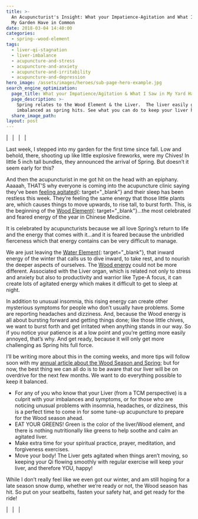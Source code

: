 ```yaml
---
title: >-
  An Acupuncturist's Insight: What your Impatience-Agitation and What I Saw in
  My Garden Have in Common
date: 2018-03-04 14:40:00
categories:
  - spring--wood-element
tags:
  - liver-qi-stagnation
  - liver-imbalance
  - acupuncture-and-stress
  - acupuncture-and-anxiety
  - acupuncture-and-irritability
  - acupuncture-and-depression
hero_image: /assets/images/heroes/sub-page-hero-example.jpg
search_engine_optimization:
  page_title: What your Impatience/Agitation & What I Saw in My Yard Have in Common
  page_description: >-
    Spring relates to the Wood Element & the Liver.  The liver easily gets
    imbalanced as spring hits. See what you can do to keep your liver happy!
  share_image_path:
layout: post
---
```


| &nbsp; | &nbsp; | &nbsp; |

Last week, I stepped into my garden for the first time since fall. Low and behold, there, shooting up like little explosive fireworks, were my Chives! In little 5 inch tall bundles, they announced the arrival of Spring. But doesn’t it seem early for this?

And then the acupuncturist in me got hit on the head with an epiphany. Aaaaah, THAT’S why everyone is coming into the acupuncture clinic saying they’ve been [feeling agitated](/2016/04/15/3-tips-for-turning-the-added-impatience-and-agitation-of-the-wood-element-season-to-your-advantage/){: target="_blank"} and their sleep has been restless this week. They’re feeling the same energy that those little plants are, which causes things to move upwards, to rise tall, to burst forth. This, is the beginning of the [Wood Element](/2018/03/10/wood-element-spring-acupuncture-theory-video-tips-to-keep-your-wood-element-balanced-as-we-head-into-spring/){: target="_blank"}…the most celebrated and feared energy of the year in Chinese Medicine.

It is celebrated by acupuncturists because we all love Spring’s return to life and the energy that comes with it…and it is feared because the unbridled fierceness which that energy contains can be very difficult to manage.

We are just leaving the [Water Element](/2017/12/31/water-element-its-depths-will-keep-you-balanced-in-winter/){: target="_blank"}, that inward energy of the winter that calls us to dive inward, to take rest, and to nourish the deeper aspects of ourselves. The [Wood energy](http://www.wisdomwaysacupuncture.com/2018/05/10/the-wood-element-of-acupuncture-theory/) could not be more different. Associated with the Liver organ, which is related not only to stress and anxiety but also to productivity and warrior like Type-A focus, it can create lots of agitated energy which makes it difficult to get to sleep at night.

In addition to unusual insomnia, this rising energy can create other mysterious symptoms for people who don’t usually have problems. Some are reporting headaches and dizziness. And, because the Wood energy is all about bursting forward and getting things done; like those little chives, we want to burst forth and get irritated when anything stands in our way. So if you notice your patience is at a low point and you’re getting more easily annoyed, that’s why. And get ready, because it will only get more challenging as Spring hits full force.

I’ll be writing more about this in the coming weeks, and more tips will follow soon with my [annual article about the Wood Season and Spring](http://www.wisdomwaysacupuncture.com/2018/03/09/ready-set-wood-season-what-acupuncture-theory-has-to-say-about-spring/); but for now, the best thing we can all do is to be aware that our liver will be on overdrive for the next few months. We want to do everything possible to keep it balanced.

* For any of you who know that your Liver (from a TCM perspective) is a culprit with your imbalances and symptoms, or for those who are noticing unusual problems with insomnia, headaches, or dizziness, this is a perfect time to come in for some tune-up acupuncture to prepare for the Wood season ahead.
* EAT YOUR GREENS! Green is the color of the liver/Wood element, and there is nothing nutritionally like greens to help soothe and calm an agitated liver.
* Make extra time for your spiritual practice, prayer, meditation, and forgiveness exercises.
* Move your body! The Liver gets agitated when things aren’t moving, so keeping your Qi flowing smoothly with regular exercise will keep your liver, and therefore YOU, happy!

While I don’t really feel like we even got our winter, and am still hoping for a late season snow dump, whether we’re ready or not, the Wood season has hit. So put on your seatbelts, fasten your safety hat, and get ready for the ride!

| &nbsp; | &nbsp; |